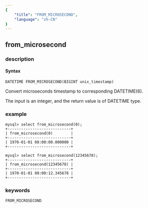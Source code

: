 ```yaml
---
{
    "title": "FROM_MICROSECOND",
    "language": "zh-CN"
}
---
```


<!-- 
Licensed to the Apache Software Foundation (ASF) under one
or more contributor license agreements.  See the NOTICE file
distributed with this work for additional information
regarding copyright ownership.  The ASF licenses this file
to you under the Apache License, Version 2.0 (the
"License"); you may not use this file except in compliance
with the License.  You may obtain a copy of the License at

  http://www.apache.org/licenses/LICENSE-2.0

Unless required by applicable law or agreed to in writing,
software distributed under the License is distributed on an
"AS IS" BASIS, WITHOUT WARRANTIES OR CONDITIONS OF ANY
KIND, either express or implied.  See the License for the
specific language governing permissions and limitations
under the License.
-->

## from_microsecond
### description
#### Syntax

`DATETIME FROM_MICROSECOND(BIGINT unix_timestamp)`


Convert microseconds timestamp to corresponding DATETIME(6).

The input is an integer, and the return value is of DATETIME type.


### example

```
mysql> select from_microsecond(0);
+----------------------------+
| from_microsecond(0)        |
+----------------------------+
| 1970-01-01 08:00:00.000000 |
+----------------------------+

mysql> select from_microsecond(12345678);
+----------------------------+
| from_microsecond(12345678) |
+----------------------------+
| 1970-01-01 08:00:12.345678 |
+----------------------------+
```

### keywords

    FROM_MICROSECOND
